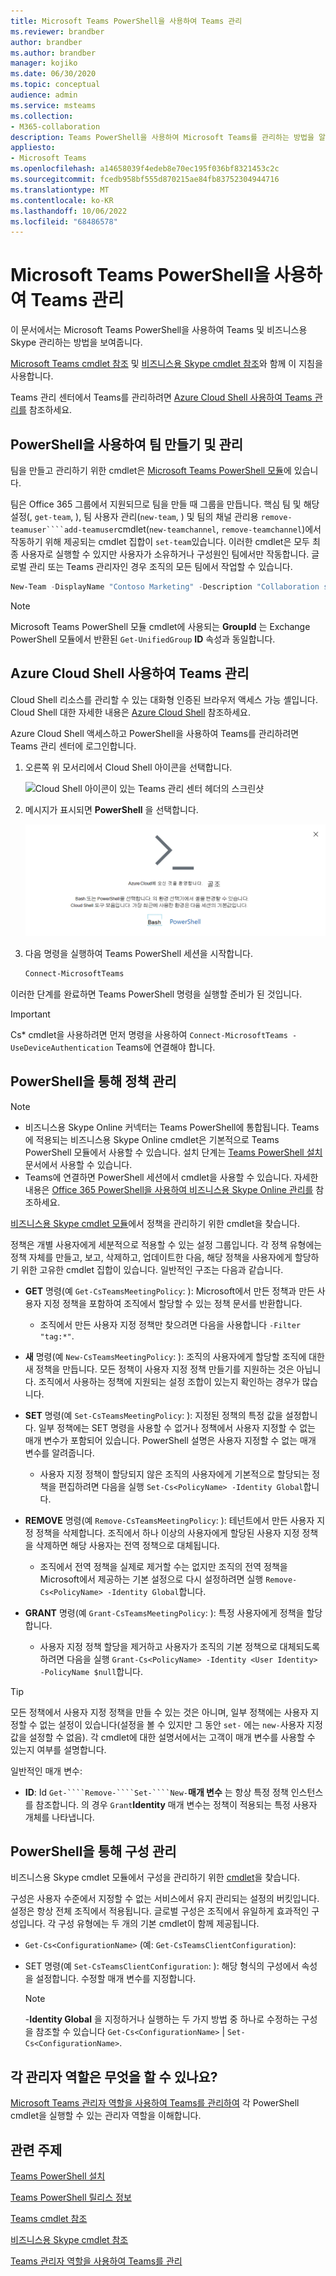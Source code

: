```yaml
---
title: Microsoft Teams PowerShell을 사용하여 Teams 관리
ms.reviewer: brandber
author: brandber
ms.author: brandber
manager: kojiko
ms.date: 06/30/2020
ms.topic: conceptual
audience: admin
ms.service: msteams
ms.collection:
- M365-collaboration
description: Teams PowerShell을 사용하여 Microsoft Teams를 관리하는 방법을 알아봅니다.
appliesto:
- Microsoft Teams
ms.openlocfilehash: a14658039f4edeb8e70ec195f036bf8321453c2c
ms.sourcegitcommit: fcedb958bf555d870215ae84fb83752304944716
ms.translationtype: MT
ms.contentlocale: ko-KR
ms.lasthandoff: 10/06/2022
ms.locfileid: "68486578"
---
```

# <a name="manage-teams-with-microsoft-teams-powershell"></a>Microsoft Teams PowerShell을 사용하여 Teams 관리

이 문서에서는 Microsoft Teams PowerShell을 사용하여 Teams 및 비즈니스용 Skype 관리하는 방법을 보여줍니다.

[Microsoft Teams cmdlet 참조](/powershell/teams/?view=teams-ps) 및 [비즈니스용 Skype cmdlet 참조](/powershell/skype/intro?view=skype-ps)와 함께 이 지침을 사용합니다.

Teams 관리 센터에서 Teams를 관리하려면 [Azure Cloud Shell 사용하여 Teams 관리를](#manage-teams-with-azure-cloud-shell) 참조하세요.

## <a name="create-and-manage-teams-using-powershell"></a>PowerShell을 사용하여 팀 만들기 및 관리

팀을 만들고 관리하기 위한 cmdlet은 [Microsoft Teams PowerShell 모듈](https://www.powershellgallery.com/packages/MicrosoftTeams/)에 있습니다.

팀은 Office 365 그룹에서 지원되므로 팀을 만들 때 그룹을 만듭니다. 핵심 팀 및 해당 설정(, ``get-team``, ), 팀 사용자 관리(``new-team``, ) 및 팀의 채널 관리용 ``remove-teamuser````add-teamuser``cmdlet(``new-teamchannel``, ``remove-teamchannel``)에서 작동하기 위해 제공되는 cmdlet 집합이 ``set-team``있습니다. 이러한 cmdlet은 모두 최종 사용자로 실행할 수 있지만 사용자가 소유하거나 구성원인 팀에서만 작동합니다. 글로벌 관리 또는 Teams 관리자인 경우 조직의 모든 팀에서 작업할 수 있습니다.

```powershell
New-Team -DisplayName "Contoso Marketing" -Description "Collaboration space for Contoso's Marketing department"
```

> [!NOTE]
> Microsoft Teams PowerShell 모듈 cmdlet에 사용되는 **GroupId** 는 Exchange PowerShell 모듈에서 반환된 ``Get-UnifiedGroup`` **ID** 속성과 동일합니다.

## <a name="manage-teams-with-azure-cloud-shell"></a>Azure Cloud Shell 사용하여 Teams 관리

Cloud Shell 리소스를 관리할 수 있는 대화형 인증된 브라우저 액세스 가능 셸입니다. Cloud Shell 대한 자세한 내용은 [Azure Cloud Shell](/azure/cloud-shell/overview) 참조하세요.

Azure Cloud Shell 액세스하고 PowerShell을 사용하여 Teams를 관리하려면 Teams 관리 센터에 로그인합니다.

1. 오른쪽 위 모서리에서 Cloud Shell 아이콘을 선택합니다.

    ![Cloud Shell 아이콘이 있는 Teams 관리 센터 헤더의 스크린샷](media/cloud-shell-icon-select.png)

1. 메시지가 표시되면 **PowerShell** 을 선택합니다.

    ![Azure Cloud Shell 프롬프트의 스크린샷](media/cloud-shell.png)

1. 다음 명령을 실행하여 Teams PowerShell 세션을 시작합니다.

    ```powershell
    Connect-MicrosoftTeams
    ```

이러한 단계를 완료하면 Teams PowerShell 명령을 실행할 준비가 된 것입니다.

> [!IMPORTANT]
> Cs* cmdlet을 사용하려면 먼저 명령을 사용하여 ``Connect-MicrosoftTeams -UseDeviceAuthentication`` Teams에 연결해야 합니다.

## <a name="manage-policies-via-powershell"></a>PowerShell을 통해 정책 관리

> [!NOTE]
> - 비즈니스용 Skype Online 커넥터는 Teams PowerShell에 통합됩니다. Teams에 적용되는 비즈니스용 Skype Online cmdlet은 기본적으로 Teams PowerShell 모듈에서 사용할 수 있습니다. 설치 단계는 [Teams PowerShell 설치](teams-powershell-install.md) 문서에서 사용할 수 있습니다.
> - Teams에 연결하면 PowerShell 세션에서 cmdlet을 사용할 수 있습니다. 자세한 내용은 [Office 365 PowerShell을 사용하여 비즈니스용 Skype Online 관리를](/office365/enterprise/powershell/manage-skype-for-business-online-with-office-365-powershell) 참조하세요.

[비즈니스용 Skype cmdlet 모듈](/powershell/module/teams)에서 정책을 관리하기 위한 cmdlet을 찾습니다.

정책은 개별 사용자에게 세분적으로 적용할 수 있는 설정 그룹입니다. 각 정책 유형에는 정책 자체를 만들고, 보고, 삭제하고, 업데이트한 다음, 해당 정책을 사용자에게 할당하기 위한 고유한 cmdlet 집합이 있습니다. 일반적인 구조는 다음과 같습니다.

- **GET** 명령(예 ``Get-CsTeamsMeetingPolicy``: ): Microsoft에서 만든 정책과 만든 사용자 지정 정책을 포함하여 조직에서 할당할 수 있는 정책 문서를 반환합니다.
  - 조직에서 만든 사용자 지정 정책만 찾으려면 다음을 사용합니다 ``-Filter "tag:*"``.

- **새** 명령(예 ``New-CsTeamsMeetingPolicy``: ): 조직의 사용자에게 할당할 조직에 대한 새 정책을 만듭니다. 모든 정책이 사용자 지정 정책 만들기를 지원하는 것은 아닙니다. 조직에서 사용하는 정책에 지원되는 설정 조합이 있는지 확인하는 경우가 많습니다.

- **SET** 명령(예 ``Set-CsTeamsMeetingPolicy``: ): 지정된 정책의 특정 값을 설정합니다. 일부 정책에는 SET 명령을 사용할 수 없거나 정책에서 사용자 지정할 수 없는 매개 변수가 포함되어 있습니다. PowerShell 설명은 사용자 지정할 수 없는 매개 변수를 알려줍니다.
  - 사용자 지정 정책이 할당되지 않은 조직의 사용자에게 기본적으로 할당되는 정책을 편집하려면 다음을 실행 ``Set-Cs<PolicyName> -Identity Global``합니다.

- **REMOVE** 명령(예 ``Remove-CsTeamsMeetingPolicy``: ): 테넌트에서 만든 사용자 지정 정책을 삭제합니다. 조직에서 하나 이상의 사용자에게 할당된 사용자 지정 정책을 삭제하면 해당 사용자는 전역 정책으로 대체됩니다.
  - 조직에서 전역 정책을 실제로 제거할 수는 없지만 조직의 전역 정책을 Microsoft에서 제공하는 기본 설정으로 다시 설정하려면 실행 ``Remove-Cs<PolicyName> -Identity Global``합니다.

- **GRANT** 명령(예 ``Grant-CsTeamsMeetingPolicy``: ): 특정 사용자에게 정책을 할당합니다.
  - 사용자 지정 정책 할당을 제거하고 사용자가 조직의 기본 정책으로 대체되도록 하려면 다음을 실행 ``Grant-Cs<PolicyName> -Identity <User Identity> -PolicyName $null``합니다.

> [!TIP]
> 모든 정책에서 사용자 지정 정책을 만들 수 있는 것은 아니며, 일부 정책에는 사용자 지정할 수 없는 설정이 있습니다(설정을 볼 수 있지만 그 동안 ``set-`` 에는 ``new-``사용자 지정 값을 설정할 수 없음). 각 cmdlet에 대한 설명서에서는 고객이 매개 변수를 사용할 수 있는지 여부를 설명합니다.

일반적인 매개 변수:

- **ID**: Id ``Get-````Remove-````Set-````New-``**매개 변수** 는 항상 특정 정책 인스턴스를 참조합니다. 의 경우 ``Grant``**Identity** 매개 변수는 정책이 적용되는 특정 사용자 개체를 나타냅니다.

## <a name="manage-configurations-via-powershell"></a>PowerShell을 통해 구성 관리

비즈니스용 Skype cmdlet 모듈에서 구성을 관리하기 위한 [cmdlet](/powershell/module/skype)을 찾습니다.

구성은 사용자 수준에서 지정할 수 없는 서비스에서 유지 관리되는 설정의 버킷입니다. 설정은 항상 전체 조직에서 적용됩니다. 글로벌 구성은 조직에서 유일하게 효과적인 구성입니다. 각 구성 유형에는 두 개의 기본 cmdlet이 함께 제공됩니다.

- ``Get-Cs<ConfigurationName>`` (예: ``Get-CsTeamsClientConfiguration``):

- SET 명령(예 ``Set-CsTeamsClientConfiguration``: ): 해당 형식의 구성에서 속성을 설정합니다. 수정할 매개 변수를 지정합니다.
    > [!NOTE]
    > -**Identity Global** 을 지정하거나 실행하는 두 가지 방법 중 하나로 수정하는 구성을 참조할 수 있습니다 ``Get-Cs<ConfigurationName>`` | ``Set-Cs<ConfigurationName>``.

## <a name="what-can-each-admin-role-do"></a>각 관리자 역할은 무엇을 할 수 있나요?

[Microsoft Teams 관리자 역할을 사용하여 Teams를 관리하여](using-admin-roles.md) 각 PowerShell cmdlet을 실행할 수 있는 관리자 역할을 이해합니다.

## <a name="related-topics"></a>관련 주제

[Teams PowerShell 설치](teams-powershell-install.md)

[Teams PowerShell 릴리스 정보](teams-powershell-release-notes.md)

[Teams cmdlet 참조](/powershell/teams/?view=teams-ps)

[비즈니스용 Skype cmdlet 참조](/powershell/skype/intro?view=skype-ps)

[Teams 관리자 역할을 사용하여 Teams를 관리](using-admin-roles.md)
